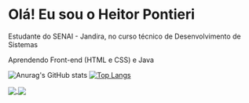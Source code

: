 # Olá! Eu sou o Heitor Pontieri

Estudante do SENAI - Jandira, no curso técnico de Desenvolvimento de Sistemas

Aprendendo Front-end (HTML e CSS) e Java

![Anurag's GitHub stats](https://github-readme-stats.vercel.app/api?username=HeitorPontieri&show_icons=true&theme=gruvbox)
[![Top Langs](https://github-readme-stats.vercel.app/api/top-langs/?username=HeitorPontieri&theme=gruvbox)](https://github.com/anuraghazra/github-readme-stats)



<a href="https://github.com/HeitorPontieri/DocStrange">
  <img align="center" src="https://github-readme-stats.vercel.app/api/pin/?username=HeitorPontieri&repo=DocStrange&theme=gruvbox" />
</a>
<a href="https://github.com/HeitorPontieri/Java">
  <img align="center" src="https://github-readme-stats.vercel.app/api/pin/?username=HeitorPontieri&repo=Java&theme=gruvbox" />
</a>




